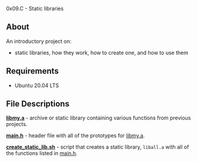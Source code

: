 0x09.C - Static libraries

## About

 An introductory project on:

 - static libraries, how they work, how to create one, and how to use them

## Requirements

 - Ubuntu 20.04 LTS

## File Descriptions

 **[libmy.a](libmy.a)** - archive or static library containing various functions from previous projects.



 **[main.h](main.h)** - header file with all of the prototypes for [libmy.a](libmy.a).



 **[create_static_lib.sh](create_static_lib.sh)** - script that creates a static library, `liball.a` with all of the functions listed in [main.h](main.h).
